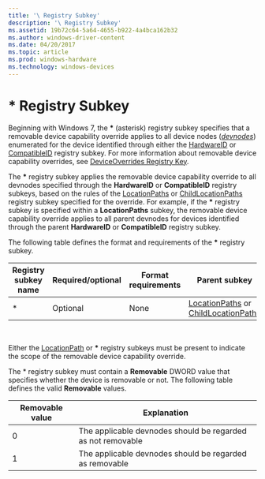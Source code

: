 ```yaml
---
title: '\ Registry Subkey'
description: '\ Registry Subkey'
ms.assetid: 19b72c64-5a64-4655-b922-4a4bca162b32
ms.author: windows-driver-content
ms.date: 04/20/2017
ms.topic: article
ms.prod: windows-hardware
ms.technology: windows-devices
---
```


# \* Registry Subkey


Beginning with Windows 7, the **\*** (asterisk) registry subkey specifies that a removable device capability override applies to all device nodes ([*devnodes*](https://msdn.microsoft.com/library/windows/hardware/ff556277#wdkgloss-devnode)) enumerated for the device identified through either the [HardwareID](hardwareid-registry-subkey.md) or [CompatibleID](compatibleid-registry-subkey.md) registry subkey. For more information about removable device capability overrides, see [DeviceOverrides Registry Key](deviceoverrides-registry-key.md).

The **\*** registry subkey applies the removable device capability override to all devnodes specified through the **HardwareID** or **CompatibleID** registry subkeys, based on the rules of the [LocationPaths](locationpaths-registry-subkey.md) or [ChildLocationPaths](childlocationpaths-registry-subkey.md) registry subkey specified for the override. For example, if the **\*** registry subkey is specified within a **LocationPaths** subkey, the removable device capability override applies to all parent devnodes for devices identified through the parent **HardwareID** or **CompatibleID** registry subkey.

The following table defines the format and requirements of the **\*** registry subkey.

| Registry subkey name | Required/optional | Format requirements | Parent subkey                                                                                                      | Child subkeys |
|----------------------|-------------------|---------------------|--------------------------------------------------------------------------------------------------------------------|---------------|
| \*                   | Optional          | None                | [LocationPaths](locationpaths-registry-subkey.md) or [ChildLocationPaths](childlocationpaths-registry-subkey.md) | None          |

 

Either the [LocationPath](locationpath-registry-subkey.md) or **\*** registry subkeys must be present to indicate the scope of the removable device capability override.

The \* registry subkey must contain a **Removable** DWORD value that specifies whether the device is removable or not. The following table defines the valid **Removable** values.

| Removable value | Explanation                                                 |
|-----------------|-------------------------------------------------------------|
| 0               | The applicable devnodes should be regarded as not removable |
| 1               | The applicable devnodes should be regarded as removable     |

 

 

 





